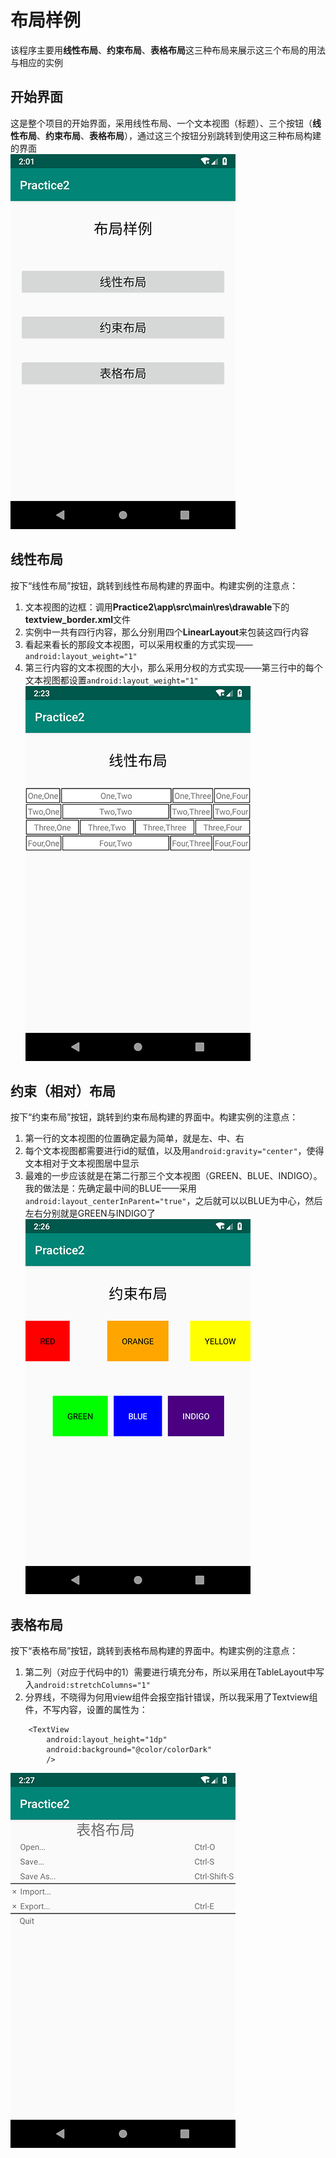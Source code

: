 # 布局样例
该程序主要用**线性布局**、**约束布局**、**表格布局**这三种布局来展示这三个布局的用法与相应的实例</br>
## 开始界面
这是整个项目的开始界面，采用线性布局、一个文本视图（标题）、三个按钮（**线性布局**、**约束布局**、**表格布局**），通过这三个按钮分别跳转到使用这三种布局构建的界面</br>
![StartScreen](https://github.com/ysw990312/AndroidPrograms/blob/master/Practice2/picture/StartScreen.png)
## 线性布局
按下“线性布局”按钮，跳转到线性布局构建的界面中。构建实例的注意点：</br>
1. 文本视图的边框：调用**Practice2\app\src\main\res\drawable**下的**textview_border.xml**文件
2. 实例中一共有四行内容，那么分别用四个**LinearLayout**来包装这四行内容
3. 看起来看长的那段文本视图，可以采用权重的方式实现——`android:layout_weight="1"`
4. 第三行内容的文本视图的大小，那么采用分权的方式实现——第三行中的每个文本视图都设置`android:layout_weight="1"`</br>
![LinearLayoutScreen](https://github.com/ysw990312/AndroidPrograms/blob/master/Practice2/picture/LinearLayout.png)
## 约束（相对）布局
按下“约束布局”按钮，跳转到约束布局构建的界面中。构建实例的注意点：</br>
1. 第一行的文本视图的位置确定最为简单，就是左、中、右
2. 每个文本视图都需要进行id的赋值，以及用`android:gravity="center"`，使得文本相对于文本视图居中显示
3. 最难的一步应该就是在第二行那三个文本视图（GREEN、BLUE、INDIGO）。我的做法是：先确定最中间的BLUE——采用`android:layout_centerInParent="true"`，之后就可以以BLUE为中心，然后左右分别就是GREEN与INDIGO了</br>
![ConstrainLayoutScreen](https://github.com/ysw990312/AndroidPrograms/blob/master/Practice2/picture/ConstraintLayout.png)
## 表格布局
按下“表格布局”按钮，跳转到表格布局构建的界面中。构建实例的注意点：</br>
1. 第二列（对应于代码中的1）需要进行填充分布，所以采用在TableLayout中写入`android:stretchColumns="1"`
2. 分界线，不晓得为何用view组件会报空指针错误，所以我采用了Textview组件，不写内容，设置的属性为：
```
    <TextView
        android:layout_height="1dp"
        android:background="@color/colorDark"
        />
```
![TableLayoutScreen](https://github.com/ysw990312/AndroidPrograms/blob/master/Practice2/picture/TableLayout.png)
